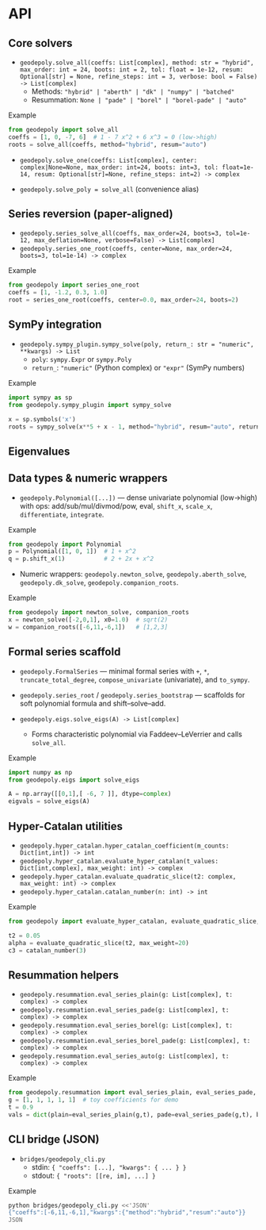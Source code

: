 # API

## Core solvers

- `geodepoly.solve_all(coeffs: List[complex], method: str = "hybrid", max_order: int = 24, boots: int = 2, tol: float = 1e-12, resum: Optional[str] = None, refine_steps: int = 3, verbose: bool = False) -> List[complex]`
  - Methods: `"hybrid" | "aberth" | "dk" | "numpy" | "batched"`
  - Resummation: `None | "pade" | "borel" | "borel-pade" | "auto"`

Example
```python
from geodepoly import solve_all
coeffs = [1, 0, -7, 6]  # 1 - 7 x^2 + 6 x^3 = 0 (low->high)
roots = solve_all(coeffs, method="hybrid", resum="auto")
```

- `geodepoly.solve_one(coeffs: List[complex], center: complex|None=None, max_order: int=24, boots: int=3, tol: float=1e-14, resum: Optional[str]=None, refine_steps: int=2) -> complex`

- `geodepoly.solve_poly = solve_all` (convenience alias)

## Series reversion (paper-aligned)

- `geodepoly.series_solve_all(coeffs, max_order=24, boots=3, tol=1e-12, max_deflation=None, verbose=False) -> List[complex]`
- `geodepoly.series_one_root(coeffs, center=None, max_order=24, boots=3, tol=1e-14) -> complex`

Example
```python
from geodepoly import series_one_root
coeffs = [1, -1.2, 0.3, 1.0]
root = series_one_root(coeffs, center=0.0, max_order=24, boots=2)
```

## SymPy integration

- `geodepoly.sympy_plugin.sympy_solve(poly, return_: str = "numeric", **kwargs) -> List`
  - `poly`: `sympy.Expr` or `sympy.Poly`
  - `return_`: `"numeric"` (Python complex) or `"expr"` (SymPy numbers)

Example
```python
import sympy as sp
from geodepoly.sympy_plugin import sympy_solve

x = sp.symbols('x')
roots = sympy_solve(x**5 + x - 1, method="hybrid", resum="auto", return_="numeric")
```

## Eigenvalues
## Data types & numeric wrappers

- `geodepoly.Polynomial([...])` — dense univariate polynomial (low→high) with ops: add/sub/mul/divmod/pow, eval, `shift_x`, `scale_x`, `differentiate`, `integrate`.

Example
```python
from geodepoly import Polynomial
p = Polynomial([1, 0, 1])  # 1 + x^2
q = p.shift_x(1)           # 2 + 2x + x^2
```

- Numeric wrappers: `geodepoly.newton_solve`, `geodepoly.aberth_solve`, `geodepoly.dk_solve`, `geodepoly.companion_roots`.

Example
```python
from geodepoly import newton_solve, companion_roots
x = newton_solve([-2,0,1], x0=1.0)  # sqrt(2)
w = companion_roots([-6,11,-6,1])   # [1,2,3]
```

## Formal series scaffold

- `geodepoly.FormalSeries` — minimal formal series with `+`, `*`, `truncate_total_degree`, `compose_univariate` (univariate), and `to_sympy`.
- `geodepoly.series_root` / `geodepoly.series_bootstrap` — scaffolds for soft polynomial formula and shift–solve–add.

- `geodepoly.eigs.solve_eigs(A) -> List[complex]`
  - Forms characteristic polynomial via Faddeev–LeVerrier and calls `solve_all`.

Example
```python
import numpy as np
from geodepoly.eigs import solve_eigs

A = np.array([[0,1],[ -6, 7 ]], dtype=complex)
eigvals = solve_eigs(A)
```

## Hyper-Catalan utilities

- `geodepoly.hyper_catalan.hyper_catalan_coefficient(m_counts: Dict[int,int]) -> int`
- `geodepoly.hyper_catalan.evaluate_hyper_catalan(t_values: Dict[int,complex], max_weight: int) -> complex`
- `geodepoly.hyper_catalan.evaluate_quadratic_slice(t2: complex, max_weight: int) -> complex`
- `geodepoly.hyper_catalan.catalan_number(n: int) -> int`

Example
```python
from geodepoly import evaluate_hyper_catalan, evaluate_quadratic_slice, catalan_number

t2 = 0.05
alpha = evaluate_quadratic_slice(t2, max_weight=20)
c3 = catalan_number(3)
```

## Resummation helpers

- `geodepoly.resummation.eval_series_plain(g: List[complex], t: complex) -> complex`
- `geodepoly.resummation.eval_series_pade(g: List[complex], t: complex) -> complex`
- `geodepoly.resummation.eval_series_borel(g: List[complex], t: complex) -> complex`
- `geodepoly.resummation.eval_series_borel_pade(g: List[complex], t: complex) -> complex`
- `geodepoly.resummation.eval_series_auto(g: List[complex], t: complex) -> complex`

Example
```python
from geodepoly.resummation import eval_series_plain, eval_series_pade, eval_series_borel_pade, eval_series_auto
g = [1, 1, 1, 1, 1]  # toy coefficients for demo
t = 0.9
vals = dict(plain=eval_series_plain(g,t), pade=eval_series_pade(g,t), borel_pade=eval_series_borel_pade(g,t), auto=eval_series_auto(g,t))
```

## CLI bridge (JSON)

- `bridges/geodepoly_cli.py`
  - stdin: `{ "coeffs": [...], "kwargs": { ... } }`
  - stdout: `{ "roots": [[re, im], ...] }`

Example
```bash
python bridges/geodepoly_cli.py <<'JSON'
{"coeffs":[-6,11,-6,1],"kwargs":{"method":"hybrid","resum":"auto"}}
JSON
```
